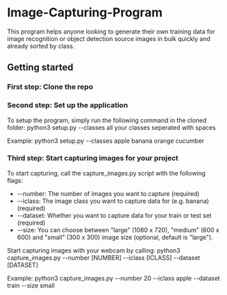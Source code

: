 # Image-Capturing-Program
This program helps anyone looking to generate their own training data for image recognition or object detection source images in bulk quickly and already sorted by class.

## Getting started

### First step: Clone the repo


### Second step: Set up the application
To setup the program, simply run the following command in the cloned folder:
python3 setup.py --classes all your classes seperated with spaces

Example:
python3 setup.py --classes apple banana orange cucumber

### Third step: Start capturing images for your project
To start capturing, call the capture_images.py script with the following flags:
- --number: The number of images you want to capture (required)
- --iclass: The image class you want to capture data for (e.g. banana) (required)
- --dataset: Whether you want to capture data for your train or test set (required)
- --size: You can choose between "large" (1080 x 720), "medium" (600 x 600) and "small" (300 x 300) image size (optional, default is "large").

Start capturing images with your webcam by calling:
python3 capture_images.py --number [NUMBER] --iclass [ICLASS] --dataset [DATASET]

Example:
python3 capture_images.py --number 20 --iclass apple --dataset train --size small
